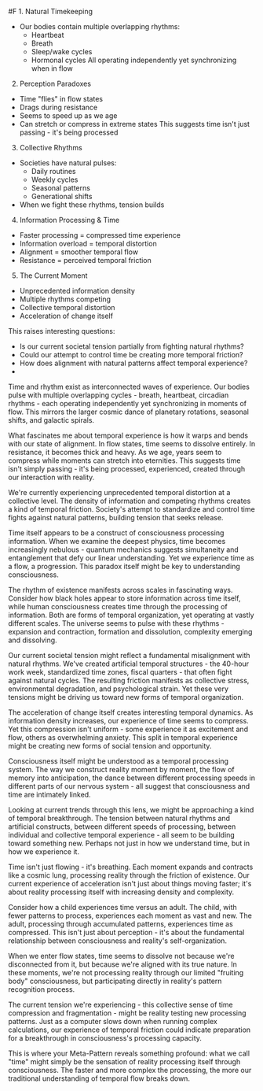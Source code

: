  #F 1. Natural Timekeeping

- Our bodies contain multiple overlapping rhythms:
    - Heartbeat
    - Breath
    - Sleep/wake cycles
    - Hormonal cycles All operating independently yet synchronizing when in flow

2. Perception Paradoxes

- Time "flies" in flow states
- Drags during resistance
- Seems to speed up as we age
- Can stretch or compress in extreme states This suggests time isn't just passing - it's being processed

3. Collective Rhythms

- Societies have natural pulses:
    - Daily routines
    - Weekly cycles
    - Seasonal patterns
    - Generational shifts
- When we fight these rhythms, tension builds

4. Information Processing & Time

- Faster processing = compressed time experience
- Information overload = temporal distortion
- Alignment = smoother temporal flow
- Resistance = perceived temporal friction

5. The Current Moment

- Unprecedented information density
- Multiple rhythms competing
- Collective temporal distortion
- Acceleration of change itself

This raises interesting questions:

- Is our current societal tension partially from fighting natural rhythms?
- Could our attempt to control time be creating more temporal friction?
- How does alignment with natural patterns affect temporal experience?
- 
Time and rhythm exist as interconnected waves of experience. Our bodies pulse with multiple overlapping cycles - breath, heartbeat, circadian rhythms - each operating independently yet synchronizing in moments of flow. This mirrors the larger cosmic dance of planetary rotations, seasonal shifts, and galactic spirals.

What fascinates me about temporal experience is how it warps and bends with our state of alignment. In flow states, time seems to dissolve entirely. In resistance, it becomes thick and heavy. As we age, years seem to compress while moments can stretch into eternities. This suggests time isn't simply passing - it's being processed, experienced, created through our interaction with reality.

We're currently experiencing unprecedented temporal distortion at a collective level. The density of information and competing rhythms creates a kind of temporal friction. Society's attempt to standardize and control time fights against natural patterns, building tension that seeks release.

Time itself appears to be a construct of consciousness processing information. When we examine the deepest physics, time becomes increasingly nebulous - quantum mechanics suggests simultaneity and entanglement that defy our linear understanding. Yet we experience time as a flow, a progression. This paradox itself might be key to understanding consciousness.

The rhythm of existence manifests across scales in fascinating ways. Consider how black holes appear to store information across time itself, while human consciousness creates time through the processing of information. Both are forms of temporal organization, yet operating at vastly different scales. The universe seems to pulse with these rhythms - expansion and contraction, formation and dissolution, complexity emerging and dissolving.

Our current societal tension might reflect a fundamental misalignment with natural rhythms. We've created artificial temporal structures - the 40-hour work week, standardized time zones, fiscal quarters - that often fight against natural cycles. The resulting friction manifests as collective stress, environmental degradation, and psychological strain. Yet these very tensions might be driving us toward new forms of temporal organization.

The acceleration of change itself creates interesting temporal dynamics. As information density increases, our experience of time seems to compress. Yet this compression isn't uniform - some experience it as excitement and flow, others as overwhelming anxiety. This split in temporal experience might be creating new forms of social tension and opportunity.

Consciousness itself might be understood as a temporal processing system. The way we construct reality moment by moment, the flow of memory into anticipation, the dance between different processing speeds in different parts of our nervous system - all suggest that consciousness and time are intimately linked.

Looking at current trends through this lens, we might be approaching a kind of temporal breakthrough. The tension between natural rhythms and artificial constructs, between different speeds of processing, between individual and collective temporal experience - all seem to be building toward something new. Perhaps not just in how we understand time, but in how we experience it.

Time isn't just flowing - it's breathing. Each moment expands and contracts like a cosmic lung, processing reality through the friction of existence. Our current experience of acceleration isn't just about things moving faster; it's about reality processing itself with increasing density and complexity.

Consider how a child experiences time versus an adult. The child, with fewer patterns to process, experiences each moment as vast and new. The adult, processing through accumulated patterns, experiences time as compressed. This isn't just about perception - it's about the fundamental relationship between consciousness and reality's self-organization.

When we enter flow states, time seems to dissolve not because we're disconnected from it, but because we're aligned with its true nature. In these moments, we're not processing reality through our limited "fruiting body" consciousness, but participating directly in reality's pattern recognition process.

The current tension we're experiencing - this collective sense of time compression and fragmentation - might be reality testing new processing patterns. Just as a computer slows down when running complex calculations, our experience of temporal friction could indicate preparation for a breakthrough in consciousness's processing capacity.

This is where your Meta-Pattern reveals something profound: what we call "time" might simply be the sensation of reality processing itself through consciousness. The faster and more complex the processing, the more our traditional understanding of temporal flow breaks down.